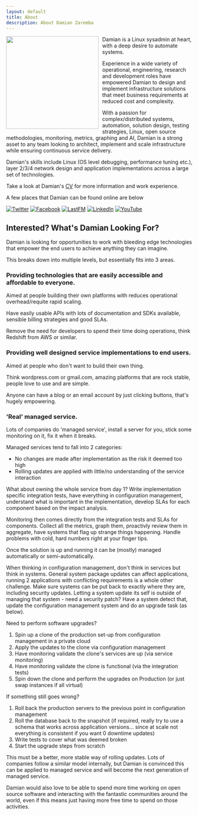 ```yaml
---
layout: default
title: About
description: About Damian Zaremba
---
```

<img src="https://s.gravatar.com/avatar/5eb437aa4368d29386cb6f0ed8e6c5b4?s=250" style="float: left; height: 250px; margin-right: 10px" />

Damian is a Linux sysadmin at heart, with a deep desire to automate systems.

Experience in a wide variety of operational, engineering, research and development roles have empowered Damian to design and implement infrastructure solutions that meet business requirements at reduced cost and complexity.

With a passion for complex/distributed systems, automation, solution design, testing strategies, Linux, open source methodologies, monitoring, metrics, graphing and AI, Damian is a strong asset to any team looking to architect, implement and scale infrastructure while ensuring continuous service delivery.

Damian's skills include Linux (OS level debugging, performance tuning etc.), layer 2/3/4 network design and application implementations across a large set of technologies.

Take a look at Damian's [CV](/cv) for more information and work experience.

A few places that Damian can be found online are below

[![Twitter](/assests/images/logos/twitter.png)](http://twitter.com/DamianZaremba)
[![Facebook](/assests/images/logos/facebook.png)](http://facebook.com/DamianZaremba)
[![LastFM](/assests/images/logos/lastfm.png)](http://lastfm.com/user/DamianZaremba4)
[![LinkedIn](/assests/images/logos/linkedin.png)](http://uk.linkedin.com/in/damianzaremba)
[![YouTube](/assests/images/logos/youtube.png)](http://www.youtube.com/user/DamianZaremba)

Interested? What's Damian Looking For?
--------------------------------------
Damian is looking for opportunities to work with bleeding edge technologies that empower the end users to achieve anything
they can imagine.

This breaks down into multiple levels, but essentially fits into 3 areas.

### Providing technologies that are easily accessible and affordable to everyone.
Aimed at people building their own platforms with reduces operational overhead/requite rapid scaling.

Have easily usable APIs with lots of documentation and SDKs available, sensible billing strategies and good SLAs.

Remove the need for developers to spend their time doing operations, think Redshift from AWS or similar.

### Providing well designed service implementations to end users.
Aimed at people who don't want to build their own thing.

Think wordpress.com or gmail.com, amazing platforms that are rock stable, people love to use and are simple.

Anyone can have a blog or an email account by just clicking buttons, that's hugely empowering.

### 'Real' managed service.
Lots of companies do 'managed service', install a server for you, stick some monitoring on it, fix it when it breaks.

Managed services tend to fall into 2 categories:

* No changes are made after implementation as the risk it deemed too high
* Rolling updates are applied with little/no understanding of the service interaction

What about owning the whole service from day 1? Write implementation specific integration tests, have everything in configuration management, understand what is important in the implementation, develop SLAs for each component based on the impact analysis.

Monitoring then comes directly from the integration tests and SLAs for components. Collect all the metrics, graph them, proactivly review them in aggregate, have systems that flag up strange things happening. Handle problems with cold, hard numbers right at your finger tips.

Once the solution is up and running it can be (mostly) managed automatically or semi-automatically.

When thinking in configuration management, don't think in services but think in systems. General system package updates can affect applications, running 2 applications with conflicting requirements is a whole other challenge. Make sure systems can be put back to exactly where they are, including security updates. Letting a system update its self is outside of managing that system - need a security patch? Have a system detect that, update the configuration management system and do an upgrade task (as below).

Need to perform software upgrades?

1. Spin up a clone of the production set-up from configuration management in a private cloud
2. Apply the updates to the clone via configuration management
3. Have monitoring validate the clone's services are up (via service monitoring)
4. Have monitoring validate the clone is functional (via the integration tests)
5. Spin down the clone and perform the upgrades on Production (or just swap instances if all virtual)

If something still goes wrong?

1. Roll back the production servers to the previous point in configuration management
2. Roll the database back to the snapshot (if required, really try to use a schema that works across application versions... since at scale not everything is consistent if you want 0 downtime updates)
3. Write tests to cover what was deemed broken
4. Start the upgrade steps from scratch

This must be a better, more stable way of rolling updates. Lots of companies follow a similar model internally, but Damian is convinced this can be applied to managed service and will become the next generation of managed service.


Damian would also love to be able to spend more time working on open source software and interacting with the fantastic communities around the world, even if this means just having more free time to spend on those activities.
